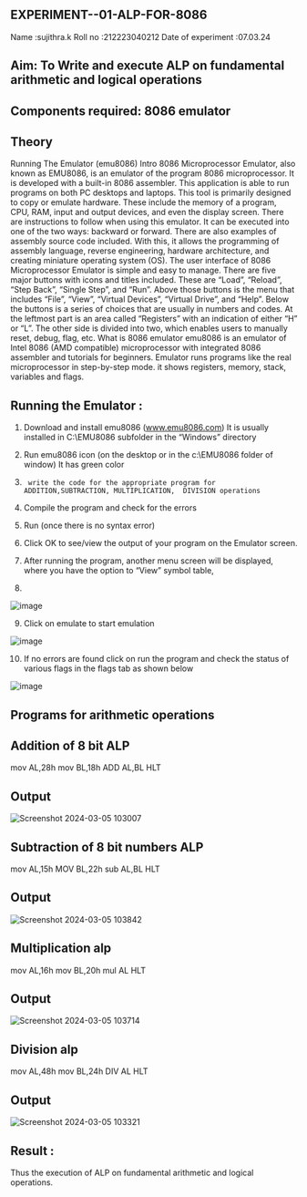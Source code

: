 ## EXPERIMENT--01-ALP-FOR-8086
Name :sujithra.k
Roll no :212223040212
Date of experiment :07.03.24





## Aim: To Write and execute ALP on fundamental arithmetic and logical operations
## Components required: 8086  emulator 
## Theory 
Running The Emulator (emu8086) Intro 8086 Microprocessor Emulator, also known as EMU8086, is an emulator of the program 8086 microprocessor. It is developed with a built-in 8086 assembler. This application is able to run programs on both PC desktops and laptops. This tool is primarily designed to copy or emulate hardware. These include the memory of a program, CPU, RAM, input and output devices, and even the display screen. There are instructions to follow when using this emulator. It can be executed into one of the two ways: backward or forward. There are also examples of assembly source code included. With this, it allows the programming of assembly language, reverse engineering, hardware architecture, and creating miniature operating system (OS). The user interface of 8086 Microprocessor Emulator is simple and easy to manage. There are five major buttons with icons and titles included. These are “Load”, “Reload”, “Step Back”, “Single Step”, and “Run”. Above those buttons is the menu that includes “File”, “View”, “Virtual Devices”, “Virtual Drive”, and “Help”. Below the buttons is a series of choices that are usually in numbers and codes. At the leftmost part is an area called “Registers” with an indication of either “H” or “L”. The other side is divided into two, which enables users to manually reset, debug, flag, etc. What is 8086 emulator emu8086 is an emulator of Intel 8086 (AMD compatible) microprocessor with integrated 8086 assembler and tutorials for beginners. Emulator runs programs like the real microprocessor in step-by-step mode. it shows registers, memory, stack, variables and flags.


 ## Running the Emulator :
1.	Download and install emu8086 (www.emu8086.com) It is usually installed in C:\EMU8086 subfolder in the “Windows” directory
2.	  Run  emu8086 icon (on the desktop or in the c:\EMU8086 folder of window) It has green color 
 
 
3.		write the code for the appropriate program for ADDITION,SUBTRACTION, MULTIPLICATION,  DIVISION operations 

4.	 Compile the program and check for the errors 
5.	Run (once there is no syntax error) 

6.	Click OK to see/view the output of your program on the Emulator screen. 


7.	After running the program, another menu screen will be displayed, where you have the option to “View” symbol table,
8.	 


![image](https://user-images.githubusercontent.com/36288975/189273263-d65baae9-4b8f-4723-afb3-c0ffa4052b04.png)











9.	Click on emulate to start emulation 








![image](https://user-images.githubusercontent.com/36288975/189273273-9bb36ec1-e2e8-4892-8d35-37707332bfdc.png)








10.	If no errors are found click on run the program and check the status of various flags in the flags tab as shown below 






![image](https://user-images.githubusercontent.com/36288975/189273277-113a2a33-4a40-4ff8-95a5-ecd3a1f504fe.png)







## Programs for arithmetic  operations

## Addition  of 8 bit ALP 
mov AL,28h
mov BL,18h
ADD AL,BL
HLT


## Output  
![Screenshot 2024-03-05 103007](https://github.com/Suji-90/EXPERIMENT--01-ALP-FOR-8086/assets/150884148/8f4307f6-56a0-452a-b4e7-581a6ab44472)

 
## Subtraction   of 8 bit numbers  ALP 
mov AL,15h
MOV BL,22h
sub AL,BL
HLT
 
## Output  
![Screenshot 2024-03-05 103842](https://github.com/Suji-90/EXPERIMENT--01-ALP-FOR-8086/assets/150884148/6e2bf7e7-e451-415a-91e2-e45ba5b6ded9)

## Multiplication alp 
mov AL,16h
mov BL,20h
mul AL
HLT


 ## Output  
![Screenshot 2024-03-05 103714](https://github.com/Suji-90/EXPERIMENT--01-ALP-FOR-8086/assets/150884148/20813077-0cfe-4f0d-b758-1edd463e45eb)


## Division alp 
mov AL,48h
mov BL,24h
DIV AL
HLT



## Output  
![Screenshot 2024-03-05 103321](https://github.com/Suji-90/EXPERIMENT--01-ALP-FOR-8086/assets/150884148/0ba23108-c3b4-4f0c-93e8-741ad34d34a3)


## Result :
 Thus the execution of ALP on fundamental arithmetic and logical operations.








